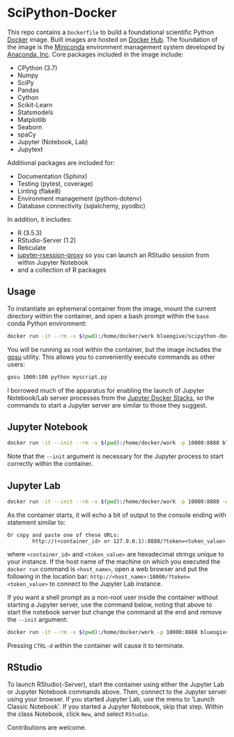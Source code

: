 # SciPython-Docker

This repo contains a `Dockerfile` to build a foundational scientific Python
[Docker](https://www.docker.com) image. Built images are hosted on
[Docker Hub](https://hub.docker.com/blueogive/scipython-docker). The
foundation of the image is the [Miniconda](https://conda.io/miniconda.html)
environment management system developed by
[Anaconda, Inc](https://www.anaconda.com/). Core packages included in the
image include:
* CPython (3.7)
* Numpy
* SciPy
* Pandas
* Cython
* Scikit-Learn
* Statsmodels
* Matplotlib
* Seaborn
* spaCy
* Jupyter (Notebook, Lab)
* Jupytext

Additional packages are included for:
* Documentation (Sphinx)
* Testing (pytest, coverage)
* Linting (flake8)
* Environment management (python-dotenv)
* Database connectivity (sqlalchemy, pyodbc)

In addition, it includes:
* R (3.5.3)
* RStudio-Server (1.2)
* Reticulate
* [jupyter-rsession-proxy](https://github.com/jupyterhub/jupyter-server-proxy/tree/master/contrib/rstudio) so you can launch an RStudio session from within Jupyter Notebook
* and a collection of R packages

## Usage

To instantiate an ephemeral container from the image, mount the current
directory within the container, and open a bash prompt within the `base` conda
Python environment:

```bash
docker run -it --rm -v $(pwd):/home/docker/work blueogive/scipython-docker:latest
```

You will be running as root within the container, but the image includes the
[gosu](https://github.com/tianon/gosu) utility. This allows you to conveniently execute commands as other users:

```bash
gosu 1000:100 python myscript.py
```

I borrowed much of the apparatus for enabling the launch of Jupyter Notebook/Lab server processes from the [Jupyter Docker Stacks](https://github.com/jupyter/docker-stacks/), so the commands to start a Jupyter server are similar to those they suggest.

## Jupyter Notebook

```bash
docker run -it --init --rm -v $(pwd):/home/docker/work -p 10000:8888 blueogive/scipython-docker:latest gosu 1000:100 start-notebook.sh
```

Note that the `--init` argument is necessary for the Jupyter process to start correctly within the container.

## Jupyter Lab

```bash
docker run -it --init --rm -v $(pwd):/home/docker/work -p 10000:8888 -e JUPYTER_ENABLE_LAB=yes blueogive/scipython-docker:latest gosu 1000:100 start-notebook.sh
```
As the container starts, it will echo a bit of output to the console ending with statement similar to:

```
Or copy and paste one of these URLs:
        http://(<container_id> or 127.0.0.1):8888/?token=<token_value>
```
where `<container_id>` and `<token_value>` are hexadecimal strings unique to your instance. If the host name of the machine on which you executed the `docker run` command is `<host_name>`, open a web browser and put the following in the location bar: `http://<host_name>:10000/?token=<token_value>` to connect to the Jupyter Lab instance.

If you want a shell prompt as a non-root user inside the container without
starting a Jupyter server, use the command below, noting that above to start the
notebook server but change the command at the end and remove the `--init`
argument:

```bash
docker run -it --rm -v $(pwd):/home/docker/work -p 10000:8888 blueogive/scipython-docker:latest gosu 1000:100 /bin/bash
```

Pressing `CTRL-d` within the container will cause it to terminate.

## RStudio

To launch RStudio(-Server), start the container using either the Jupyter Lab or
Jupyter Notebook commands above. Then, connect to the Jupyter server using your
browser. If you started Jupyter Lab, use the menu to 'Launch Classic Notebook'.
If you started a Jupyter Notebook, skip that step. Within the class Notebook,
click `New`, and select `RStudio`.

Contributions are welcome.
